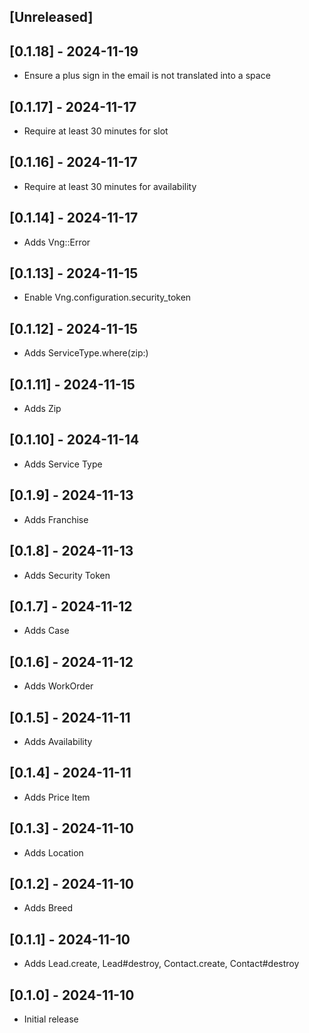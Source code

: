 ## [Unreleased]

## [0.1.18] - 2024-11-19

- Ensure a plus sign in the email is not translated into a space

## [0.1.17] - 2024-11-17

- Require at least 30 minutes for slot

## [0.1.16] - 2024-11-17

- Require at least 30 minutes for availability

## [0.1.14] - 2024-11-17

- Adds Vng::Error

## [0.1.13] - 2024-11-15

- Enable Vng.configuration.security_token

## [0.1.12] - 2024-11-15

- Adds ServiceType.where(zip:)

## [0.1.11] - 2024-11-15

- Adds Zip

## [0.1.10] - 2024-11-14

- Adds Service Type

## [0.1.9] - 2024-11-13

- Adds Franchise

## [0.1.8] - 2024-11-13

- Adds Security Token

## [0.1.7] - 2024-11-12

- Adds Case

## [0.1.6] - 2024-11-12

- Adds WorkOrder

## [0.1.5] - 2024-11-11

- Adds Availability

## [0.1.4] - 2024-11-11

- Adds Price Item

## [0.1.3] - 2024-11-10

- Adds Location

## [0.1.2] - 2024-11-10

- Adds Breed

## [0.1.1] - 2024-11-10

- Adds Lead.create, Lead#destroy, Contact.create, Contact#destroy

## [0.1.0] - 2024-11-10

- Initial release
